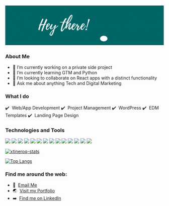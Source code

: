 ![header](https://raw.githubusercontent.com/xtineroq/xtineroq/master/Hello.gif)

### About Me
- 🔭 I’m currently working on a private side project
- 🌱 I’m currently learning GTM and Python
- 👯 I’m looking to collaborate on React apps with a distinct functionality
- 💬 Ask me about anything Tech and Digital Marketing

### What I do
✔️ &nbsp;Web/App Development  ✔️ &nbsp;Project Management  ✔️ &nbsp;WordPress  ✔️ &nbsp;EDM Templates  ✔️ &nbsp;Landing Page Design

### Technologies and Tools
![](https://img.shields.io/badge/Code-HTML-informational?style=flat&logo=html5&logoColor=white&color=006666)
![](https://img.shields.io/badge/Code-CSS-informational?style=flat&logo=css3&logoColor=white&color=006666)
![](https://img.shields.io/badge/Code-JavaScript-informational?style=flat&logo=javascript&logoColor=white&color=006666)
![](https://img.shields.io/badge/Code-NodeJS-informational?style=flat&logo=node.js&logoColor=white&color=006666)
![](https://img.shields.io/badge/Tools-MySQL-informational?style=flat&logo=mysql&logoColor=white&color=006666)
![](https://img.shields.io/badge/Tools-MongoDB-informational?style=flat&logo=mongodb&logoColor=white&color=006666)
![](https://img.shields.io/badge/Tools-React-informational?style=flat&logo=react&logoColor=white&color=006666)
![](https://img.shields.io/badge/Tools-Redux-informational?style=flat&logo=redux&logoColor=white&color=006666)
![](https://img.shields.io/badge/Tools-Heroku-informational?style=flat&logo=heroku&logoColor=white&color=006666)
![](https://img.shields.io/badge/Tools-Wordpress-informational?style=flat&logo=wordpress&logoColor=white&color=006666)
![](https://img.shields.io/badge/Tools-InVision-informational?style=flat&logo=invision&logoColor=white&color=006666)
![](https://img.shields.io/badge/Tools-Asana-informational?style=flat&logo=asana&logoColor=white&color=006666)
![](https://img.shields.io/badge/Tools-JIRA-informational?style=flat&logo=jira&logoColor=white&color=006666)
![](https://img.shields.io/badge/Tools-Canva-informational?style=flat&logo=canva&logoColor=white&color=006666)

[![xtineroq-stats](https://github-readme-stats.vercel.app/api?username=xtineroq&count_private=true&show_icons=true&theme=gotham)](https://github.com/xtineroq/github-readme-stats)

[![Top Langs](https://github-readme-stats.vercel.app/api/top-langs/?username=xtineroq&layout=compact&theme=gotham)](https://github.com/xtineroq/github-readme-stats)

### Find me around the web:
- 📩 &nbsp;[Email Me](mailto:mcroque89@gmail.com)
- 🌏 &nbsp;[Visit my Portfolio](#)
- ➡️ &nbsp;[Find me on LinkedIn](https://www.linkedin.com/in/mcroque/)
